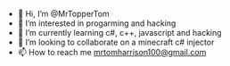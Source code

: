 - 👋 Hi, I’m @MrTopperTom
- 👀 I’m interested in progarming and hacking
- 🌱 I’m currently learning c#, c++, javascript and hacking
- 💞️ I’m looking to collaborate on a minecraft c# injector
- 📫 How to reach me mrtomharrison100@gmail.com

<!---
MrTopperTom/MrTopperTom is a ✨ special ✨ repository because its `README.md` (this file) appears on your GitHub profile.
You can click the Preview link to take a look at your changes.
--->
